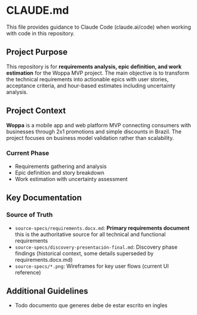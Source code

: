 # CLAUDE.md

This file provides guidance to Claude Code (claude.ai/code) when working with code in this repository.

## Project Purpose

This repository is for **requirements analysis, epic definition, and work estimation** for the Woppa MVP project. The main objective is to transform the technical requirements into actionable epics with user stories, acceptance criteria, and hour-based estimates including uncertainty analysis.

## Project Context

**Woppa** is a mobile app and web platform MVP connecting consumers with businesses through 2x1 promotions and simple discounts in Brazil. The project focuses on business model validation rather than scalability.

### Current Phase
- Requirements gathering and analysis
- Epic definition and story breakdown  
- Work estimation with uncertainty assessment

## Key Documentation

### Source of Truth
- `source-specs/requirements.docx.md`: **Primary requirements document** this is the authoritative source for all technical and functional requirements
- `source-specs/discovery-presentación-final.md`: Discovery phase findings (historical context, some details superseded by requirements.docx.md)
- `source-specs/*.png`: Wireframes for key user flows (current UI reference)

## Additional Guidelines
- Todo documento que generes debe de estar escrito en ingles